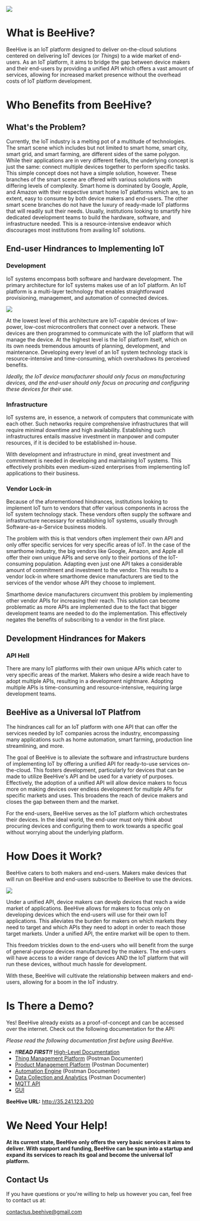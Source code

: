 ![](images/bee_hive_logo.png)
# What is BeeHive?
BeeHive is an IoT platform designed to deliver on-the-cloud solutions centered on delivering IoT devices (or *Things*) to a wide market of end-users. As an IoT platform, it aims to bridge the gap between device makers and their end-users by providing a unified API which offers a vast amount of services, allowing for increased market presence without the overhead costs of IoT platform development.

# Who Benefits from BeeHive?
## What's the Problem?
Currently, the IoT industry is a melting pot of a multitude of technologies. The smart scene which includes but not limited to smart home, smart city, smart grid, and smart farming, are different sides of the same polygon. While their applications are in very different fields, the underlying concept is just the same: connect multiple devices together to perform specific tasks. This simple concept does not have a simple solution, however. These branches of the smart scene are offered with various solutions with differing levels of complexity. Smart home is dominated by Google, Apple, and Amazon with their respective smart home IoT platforms which are, to an extent, easy to consume by both device makers and end-users. The other smart scene branches do not have the luxury of ready-made IoT platforms that will readily suit their needs. Usually, institutions looking to smartify hire dedicated development teams to build the hardware, software, and infrastructure needed. This is a resource-intensive endeavor which discourages most institutions from availing IoT solutions.
## End-user Hindrances to Implementing IoT
### Development
IoT systems encompass both software and hardware development. The primary architecture for IoT systems makes use of an IoT platform. An IoT platform is a multi-layer technology that enables straightforward provisioning, management, and automation of connected devices. 

![](images/IoT-platform.png)

At the lowest level of this architecture are IoT-capable devices of low-power, low-cost microcontrollers that connect over a network. These devices are then programmed to communicate with the IoT platform that will manage the device. At the highest level is the IoT platform itself, which on its own needs tremendous amounts of planning, development, and maintenance. Developing every level of an IoT system technology stack is resource-intensive and time-consuming, which overshadows its perceived benefits.

*Ideally, the IoT device manufacturer should only focus on manufacturing devices, and the end-user should only focus on procuring and configuring these devices for their use.*

### Infrastructure

IoT systems are, in essence, a network of computers that communicate with each other. Such networks require comprehensive infrastructures that will require minimal downtime and high availability. Establishing such infrastructures entails massive investment in manpower and computer resources, if it is decided to be established in-house.

With development and infrastructure in mind, great investment and commitment is needed in developing and maintaining IoT systems. This effectively prohibits even medium-sized enterprises from implementing IoT applications to their business.

### Vendor Lock-in

Because of the aforementioned hindrances, institutions looking to implement IoT turn to vendors that offer various components in across the IoT system technology stack. These vendors often supply the software and infrastructure necessary for establishing IoT systems, usually through Software-as-a-Service business models.

The problem with this is that vendors often implement their own API and only offer specific services for very specific areas of IoT. In the case of the smarthome industry, the big vendors like Google, Amazon, and Apple all offer their own unique APIs and serve only to their portions of the IoT-consuming population. Adapting even just one API takes a considerable amount of commitment and investment to the vendor. This results to a vendor lock-in where smarthome device manufacturers are tied to the services of the vendor whose API they choose to implement.

Smarthome device manufacturers circumvent this problem by implementing other vendor APIs for increasing their reach. This solution can become problematic as more APIs are implemented due to the fact that bigger development teams are needed to do the implementation. This effectively negates the benefits of subscribing to a vendor in the first place.

## Development Hindrances for Makers

### API Hell

There are many IoT platforms with their own unique APIs which cater to very specific areas of the market. Makers who desire a wide reach have to adopt multiple APIs, resulting in a development nightmare. Adopting multiple APIs is time-consuming and resource-intensive, requiring large development teams.

## BeeHive as a Universal IoT Platfrom

The hindrances call for an IoT platform with one API that can offer the services needed by IoT companies across the industry, encompassing many applications such as home automation, smart farming, production line streamlining, and more. 

The goal of BeeHive is to alleviate the software and infrastructure burdens of implementing IoT by offering a unified API for ready-to-use services on-the-cloud. This fosters development, particularly for devices that can be made to utilize BeeHive's API and be used for a variety of purposes. Effectively, the adoption of a unified API will allow device makers to focus more on making devices over endless development for multiple APIs for specific markets and uses. This broadens the reach of device makers and closes the gap between them and the market.

For the end-users, BeeHive serves as the IoT platform which orchestrates their devices. In the ideal world, the end-user must only think about procuring devices and configuring them to work towards a specific goal without worrying about the underlying platform. 

# How Does it Work?

BeeHive caters to both makers and end-users. Makers make devices that will run on BeeHive and end-users subscribe to BeeHive to use the devices.

![](images/BeeHive_Maker_User_Relationship_Diagram.png)

Under a unified API, device makers can develp devices that reach a wide market of applications. BeeHive allows for makers to focus only on developing devices which the end-users will use for their own IoT applications. This alleviates the burden for makers on which markets they need to target and which APIs they need to adopt in order to reach those target markets. Under a unified API, the entire market will be open to them.

This freedom trickles down to the end-users who will benefit from the surge of general-purpose devices manufactured by the makers. The end-users will have access to a wider range of devices AND the IoT platform that will run these devices, without much hassle for development.

With these, BeeHive will cultivate the relationship between makers and end-users, allowing for a boom in the IoT industry.

# Is There a Demo?

Yes! BeeHive already exists as a proof-of-concept and can be accessed over the internet. Check out the following documentation for the API:

*Please read the following documentation first before using BeeHive.*

- ***!!READ FIRST!!*** [High-Level Documentation](https://mirascarlo934.github.io/BeeHiveDocu/high-level-documentation)
- [Thing Management Platform](https://documenter.getpostman.com/view/11218501/SztEY6Ao) (Postman Documenter)
- [Product Management Platform](https://documenter.getpostman.com/view/11218501/T1DngxJv) (Postman Documenter)
- [Automation Engine](https://documenter.getpostman.com/view/11218501/SztEY6hi) (Postman Documenter)
- [Data Collection and Analytics](https://documenter.getpostman.com/view/11218501/SztEY6hj) (Postman Documenter)
- [MQTT API]()
- [GUI]()

**BeeHive URL:** http://35.241.123.200

# We Need Your Help!

**At its current state, BeeHive only offers the very basic services it aims to deliver. With support and funding, BeeHive can be spun into a startup and expand its services to reach its goal and become the universal IoT platform.**

## Contact Us

If you have questions or you're willing to help us however you can, feel free to contact us at:

contactus.beehive@gmail.com

